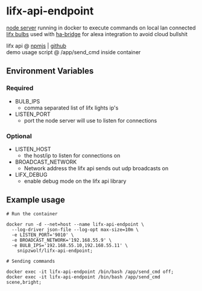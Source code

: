 # lifx-api-endpoint
[node server](https://nodejs.org/api/net.html#net_class_net_server) running in docker to execute commands on local lan connected [lifx bulbs](https://www.lifx.com/products/lifx-plus) used with [ha-bridge](https://github.com/aptalca/docker-ha-bridge) for alexa integration to avoid cloud bullshit

lifx api @ [npmjs](https://www.npmjs.com/package/node-lifx) &#124; [github](https://github.com/MariusRumpf/node-lifx)  
demo usage script @ /app/send_cmd inside container  

## Environment Variables

### Required

* BULB_IPS
  * comma separated list of lifx lights ip's
* LISTEN_PORT
  * port the node server will use to listen for connections

### Optional

* LISTEN_HOST
  * the host/ip to listen for connections on
* BROADCAST_NETWORK
  * Network address the lifx api sends out udp broadcasts on
* LIFX_DEBUG
  * enable debug mode on the lifx api library

## Example usage
```
# Run the container

docker run -d --net=host --name lifx-api-endpoint \
  --log-driver json-file --log-opt max-size=10m \
  -e LISTEN_PORT='9010' \
  -e BROADCAST_NETWORK='192.168.55.9' \
  -e BULB_IPS='192.168.55.10,192.168.55.11' \
    snipzwolf/lifx-api-endpoint;

# Sending commands

docker exec -it lifx-api-endpoint /bin/bash /app/send_cmd off;
docker exec -it lifx-api-endpoint /bin/bash /app/send_cmd scene,bright;
```
